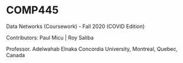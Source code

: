# COMP445

Data Networks (Coursework) - Fall 2020 (COVID Edition)

Contributors:
Paul Micu |
Roy Saliba 

Professor. Adelwahab Elnaka
Concordia University, Montreal, Quebec, Canada
